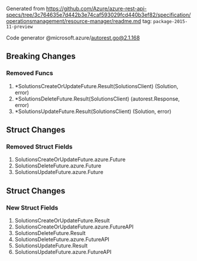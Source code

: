 Generated from https://github.com/Azure/azure-rest-api-specs/tree/3c764635e7d442b3e74caf593029fcd440b3ef82/specification/operationsmanagement/resource-manager/readme.md tag: `package-2015-11-preview`

Code generator @microsoft.azure/autorest.go@2.1.168

## Breaking Changes

### Removed Funcs

1. *SolutionsCreateOrUpdateFuture.Result(SolutionsClient) (Solution, error)
1. *SolutionsDeleteFuture.Result(SolutionsClient) (autorest.Response, error)
1. *SolutionsUpdateFuture.Result(SolutionsClient) (Solution, error)

## Struct Changes

### Removed Struct Fields

1. SolutionsCreateOrUpdateFuture.azure.Future
1. SolutionsDeleteFuture.azure.Future
1. SolutionsUpdateFuture.azure.Future

## Struct Changes

### New Struct Fields

1. SolutionsCreateOrUpdateFuture.Result
1. SolutionsCreateOrUpdateFuture.azure.FutureAPI
1. SolutionsDeleteFuture.Result
1. SolutionsDeleteFuture.azure.FutureAPI
1. SolutionsUpdateFuture.Result
1. SolutionsUpdateFuture.azure.FutureAPI
